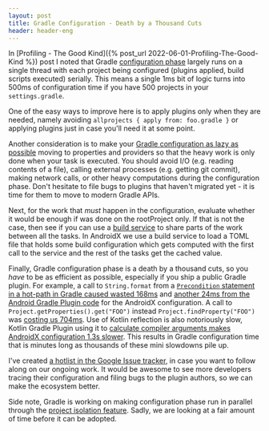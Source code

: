 ```yaml
---
layout: post
title: Gradle Configuration - Death by a Thousand Cuts
header: header-eng
---
```


In [Profiling - The Good Kind]({% post_url 2022-06-01-Profiling-The-Good-Kind %})
post I noted that Gradle [configuration phase](https://docs.gradle.org/current/userguide/build_lifecycle.html#sec:build_phases)
largely runs on a single thread with each project being configured (plugins applied,
build scripts executed) serially. This means a single 1ms bit of logic turns
into 500ms of configuration time if you have 500 projects in your `settings.gradle`.

One of the easy ways to improve here is to apply plugins only when they are
needed, namely avoiding `allprojects { apply from: foo.gradle }`
or applying plugins just in case you'll need it at some point.

Another consideration is to make your [Gradle configuration as lazy as possible](https://docs.gradle.org/current/userguide/lazy_configuration.html)
moving to properties and providers so that the heavy work is only done when
your task is executed. You should avoid I/O (e.g. reading contents of a file),
calling external processes (e.g. getting git commit), making network calls, or
other heavy computations during the configuration phase. Don't hesitate to file
bugs to plugins that haven't migrated yet - it is time for them to move to modern
Gradle APIs.

Next, for the work that *must* happen in the configuration, evaluate whether it
would be enough if was done on the rootProject only. If that is not the case,
then see if you can use a [build service](https://docs.gradle.org/current/userguide/build_services.html)
to share parts of the work between all the tasks. In AndroidX we use a build
service to load a TOML file that holds some build configuration which gets
computed with the first call to the service and the rest of the tasks get the
cached value.

Finally, Gradle configuration phase is a death by a thousand cuts, so you
*have* to be as efficient as possible, especially if you ship a public Gradle
plugin. For example, a call to `String.format` from a [`Precondition`
statement in a hot-path in Gradle caused wasted 168ms](https://github.com/gradle/gradle/issues/20883)
 and [another 24ms from the Android Gradle Plugin
code](https://cs.android.com/android-studio/platform/tools/base/+/8373d95e531aa6a8e8614fecdf9aab2e587465bb)
for the AndroidX configuration. A call to `Project.getProperties().get("FOO")`
instead `Project.findProperty("FOO")` was [costing us 704ms](https://android-review.googlesource.com/c/platform/frameworks/support/+/2108265).
Use of Kotlin reflection is also notoriously slow, Kotlin Gradle Plugin using
it to [calculate compiler arguments makes AndroidX configuration 1.3s slower](https://youtrack.jetbrains.com/issue/KT-52520/Remove-usage-of-reflection-from-CompilerArgumentsGradleInput).
This results in Gradle configuration time that is minutes long as thousands of
these mini slowdowns pile up.

I've created [a hotlist in the Google Issue tracker](https://issuetracker.google.com/hotlists/4259900),
in case you want to follow along on our ongoing work. It would be awesome to see
more developers tracing their configuration and filing bugs to the plugin
authors, so we can make the ecosystem better.

Side note, Gradle is working on making configuration phase run in parallel through
the [project isolation feature](https://gradle.github.io/configuration-cache/#project_isolation).
Sadly, we are looking at a fair amount of time before it can be adopted.
